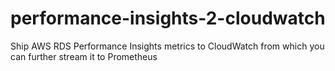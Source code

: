 # performance-insights-2-cloudwatch
Ship AWS RDS Performance Insights metrics to CloudWatch from which you can further stream it to Prometheus
